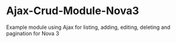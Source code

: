 # Ajax-Crud-Module-Nova3
Example module using Ajax for listing, adding, editing, deleting and pagination for Nova 3

